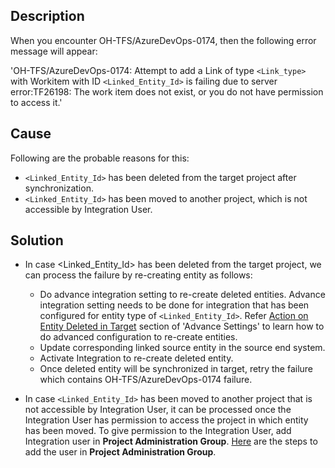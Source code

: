 ## Description

When you encounter OH-TFS/AzureDevOps-0174, then the following error message will appear: 

'OH-TFS/AzureDevOps-0174: Attempt to add a Link of type `<Link_type>` with Workitem with ID `<Linked_Entity_Id>` is failing due to server error:TF26198: The work item does not exist, or you do not have permission to access it.' 

## Cause

Following are the probable reasons for this: 

* `<Linked_Entity_Id>` has been deleted from the target project after synchronization.
* `<Linked_Entity_Id>` has been moved to another project, which is not accessible by Integration User.

## Solution

* In case <Linked_Entity_Id> has been deleted from the target project, we can process the failure by re-creating entity as follows:
  * Do advance integration setting to re-create deleted entities. Advance integration setting needs to be done for integration that has been configured for entity type of `<Linked_Entity_Id>`. Refer [Action on Entity Deleted in Target](../../../../integrate/integration-configuration.md#action-on-entity-deleted-in-target) section of 'Advance Settings' to learn how to do advanced configuration to re-create entities.
  * Update corresponding linked source entity in the source end system. 
  * Activate Integration to re-create deleted entity.
  * Once deleted entity will be synchronized in target, retry the failure which contains OH-TFS/AzureDevOps-0174 failure.

* In case `<Linked_Entity_Id>` has been moved to another project that is not accessible by Integration User, it can be processed once the Integration User has permission to access the project in which entity has been moved. To give permission to the Integration User, add Integration user in **Project Administration Group**. [Here](../../../../connectors/team-foundation-server.md#add-user-in-collection-administration-group) are the steps to add the user in **Project Administration Group**.
